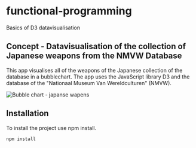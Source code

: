 # functional-programming
Basics of D3 datavisualisation

## Concept - Datavisualisation of the collection of Japanese weapons from the NMVW Database

This app visualises all of the weapons of the Japanese collection of the database in a bubblechart. The app uses the JavaScript library D3 and the database of the "Nationaal Museum Van Wereldculturen" (NMVW).

![Bubble chart - japanse wapens](https://user-images.githubusercontent.com/33430669/68866773-325e0c80-06f5-11ea-93b0-938c8fcde6e2.png)

## Installation


To install the project use npm install.

`npm install`

